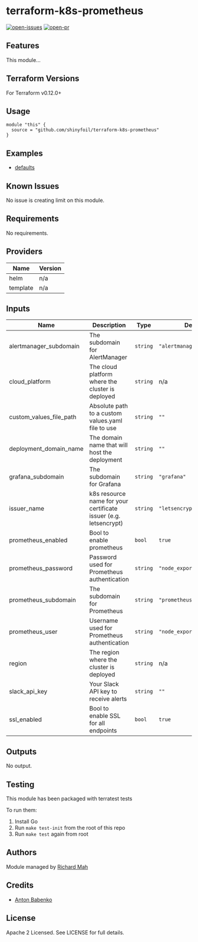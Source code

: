 # terraform-k8s-prometheus

[![open-issues](https://img.shields.io/github/issues-raw/insight-infrastructure/terraform-k8s-prometheus?style=for-the-badge)](https://github.com/shinyfoil/terraform-k8s-prometheus/issues)
[![open-pr](https://img.shields.io/github/issues-pr-raw/insight-infrastructure/terraform-k8s-prometheus?style=for-the-badge)](https://github.com/shinyfoil/terraform-k8s-prometheus/pulls)

## Features

This module...

## Terraform Versions

For Terraform v0.12.0+

## Usage

```hcl
module "this" {
  source = "github.com/shinyfoil/terraform-k8s-prometheus"
}
```
## Examples

- [defaults](https://github.com/insight-infrastructure/terraform-k8s-prometheus/tree/master/examples/defaults)

## Known  Issues
No issue is creating limit on this module.

<!-- BEGINNING OF PRE-COMMIT-TERRAFORM DOCS HOOK -->
## Requirements

No requirements.

## Providers

| Name | Version |
|------|---------|
| helm | n/a |
| template | n/a |

## Inputs

| Name | Description | Type | Default | Required |
|------|-------------|------|---------|:--------:|
| alertmanager\_subdomain | The subdomain for AlertManager | `string` | `"alertmanager"` | no |
| cloud\_platform | The cloud platform where the cluster is deployed | `string` | n/a | yes |
| custom\_values\_file\_path | Absolute path to a custom values.yaml file to use | `string` | `""` | no |
| deployment\_domain\_name | The domain name that will host the deployment | `string` | `""` | no |
| grafana\_subdomain | The subdomain for Grafana | `string` | `"grafana"` | no |
| issuer\_name | k8s resource name for your certificate issuer (e.g. letsencrypt) | `string` | `"letsencrypt"` | no |
| prometheus\_enabled | Bool to enable prometheus | `bool` | `true` | no |
| prometheus\_password | Password used for Prometheus authentication | `string` | `"node_exporter_password"` | no |
| prometheus\_subdomain | The subdomain for Prometheus | `string` | `"prometheus"` | no |
| prometheus\_user | Username used for Prometheus authentication | `string` | `"node_exporter_user"` | no |
| region | The region where the cluster is deployed | `string` | n/a | yes |
| slack\_api\_key | Your Slack API key to receive alerts | `string` | `""` | no |
| ssl\_enabled | Bool to enable SSL for all endpoints | `bool` | `true` | no |

## Outputs

No output.

<!-- END OF PRE-COMMIT-TERRAFORM DOCS HOOK -->

## Testing
This module has been packaged with terratest tests

To run them:

1. Install Go
2. Run `make test-init` from the root of this repo
3. Run `make test` again from root

## Authors

Module managed by [Richard Mah](https://github.com/shinyfoil)

## Credits

- [Anton Babenko](https://github.com/antonbabenko)

## License

Apache 2 Licensed. See LICENSE for full details.